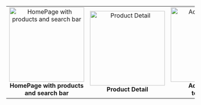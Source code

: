 <table align="center">
  <tr>
    <td align="center">
      <img src="https://github.com/user-attachments/assets/a6b0503e-e3b4-48bb-b534-2c4c93f63eaf" alt="HomePage with products and search bar" width="200"/><br/>
      <b>HomePage with products<br/>and search bar</b>
    </td>
    <td align="center">
      <img src="https://github.com/user-attachments/assets/8b5ded88-d5e1-407f-b406-f68cdf8527a8" alt="Product Detail" width="200"/><br/>
      <b>Product Detail</b>
    </td>
    <td align="center">
      <img src="https://github.com/user-attachments/assets/6503c6ad-327e-47b0-bbbf-29f2000289f3" alt="Add products to favorites" width="200"/><br/>
      <b>Add products<br/>to favorites</b>
    </td>
    <td align="center">
      <img src="https://github.com/user-attachments/assets/661e590a-e0b2-4a1f-a3e5-12790968149e" alt="Favorites product list" width="200"/><br/>
      <b>Favorites product<br/>list</b>
    </td>
  </tr>
</table>
